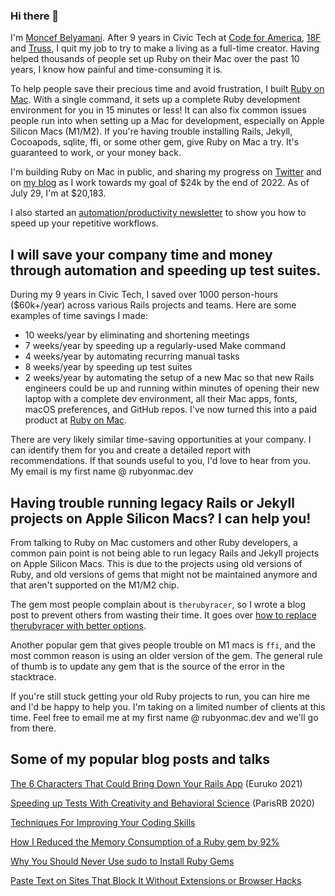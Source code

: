 ### Hi there 👋

I'm [Moncef Belyamani](https://www.moncefbelyamani.com/about/). After 9 years in Civic Tech at [Code for America](https://github.com/codeforamerica), [18F](https://github.com/18F) and [Truss](https://github.com/TrussWorks), I quit my job to try to make a living as a full-time creator. Having helped thousands of people set up Ruby on their Mac over the past 10 years, I know how painful and time-consuming it is. 

To help people save their precious time and avoid frustration, I built [Ruby on Mac](https://www.rubyonmac.dev/?utm_campaign=gh-readme). With a single command, it sets up a complete Ruby development environment for you in 15 minutes or less! It can also fix common issues people run into when setting up a Mac for development, especially on Apple Silicon Macs (M1/M2). If you're having trouble installing Rails, Jekyll, Cocoapods, sqlite, ffi, or some other gem, give Ruby on Mac a try. It's guaranteed to work, or your money back.

I'm building Ruby on Mac in public, and sharing my progress on [Twitter](https://twitter.com/monfresh) and on [my blog](https://www.moncefbelyamani.com/tags/business/) as I work towards my goal of $24k by the end of 2022. As of July 29, I'm at $20,183.

I also started an [automation/productivity newsletter](https://www.moncefbelyamani.com/newsletter) to show you how to speed up your repetitive workflows.

## I will save your company time and money through automation and speeding up test suites.

During my 9 years in Civic Tech, I saved over 1000 person-hours ($60k+/year) across various Rails projects and teams. Here are some examples of time savings I made:

- 10 weeks/year by eliminating and shortening meetings
- 7 weeks/year by speeding up a regularly-used Make command
- 4 weeks/year by automating recurring manual tasks 
- 8 weeks/year by speeding up test suites
- 2 weeks/year by automating the setup of a new Mac so that new Rails engineers could be up and running within minutes of opening their new laptop with a complete dev environment, all their Mac apps, fonts, macOS preferences, and GitHub repos. I've now turned this into a paid product at [Ruby on Mac](https://www.rubyonmac.dev/pricing).

There are very likely similar time-saving opportunities at your company. I can identify them for you and create a detailed report with recommendations. If that sounds useful to you, I'd love to hear from you. My email is my first name @ rubyonmac.dev

## Having trouble running legacy Rails or Jekyll projects on Apple Silicon Macs? I can help you!
From talking to Ruby on Mac customers and other Ruby developers, a common pain point is not being able to run legacy Rails and Jekyll projects on Apple Silicon Macs. This is due to the projects using old versions of Ruby, and old versions of gems that might not be maintained anymore and that aren't supported on the M1/M2 chip. 

The gem most people complain about is `therubyracer`, so I wrote a blog post to prevent others from wasting their time. It goes over [how to replace therubyracer with better options](https://www.moncefbelyamani.com/stop-trying-to-install-therubyracer-on-m1-or-m2-macs/).

Another popular gem that gives people trouble on M1 macs is `ffi`, and the most common reason is using an older version of the gem. The general rule of thumb is to update any gem that is the source of the error in the stacktrace.

If you're still stuck getting your old Ruby projects to run, you can hire me and I'd be happy to help you. I'm taking on a limited number of clients at this time. Feel free to email me at my first name @ rubyonmac.dev and we'll go from there.

## Some of my popular blog posts and talks
[The 6 Characters That Could Bring Down Your Rails App](https://www.moncefbelyamani.com/the-6-characters-that-could-bring-down-your-rails-app/) (Euruko 2021)

[Speeding up Tests With Creativity and Behavioral Science](https://www.youtube.com/watch?v=Rs5HBkPkTSA) (ParisRB 2020)

[Techniques For Improving Your Coding Skills](https://www.moncefbelyamani.com/techniques-for-improving-your-coding-skills/)

[How I Reduced the Memory Consumption of a Ruby gem by 92%](https://www.moncefbelyamani.com/a-trip-down-memory-lane-with-derailed-benchmarks/)

[Why You Should Never Use sudo to Install Ruby Gems](https://www.moncefbelyamani.com/why-you-should-never-use-sudo-to-install-ruby-gems/)

[Paste Text on Sites That Block It Without Extensions or Browser Hacks](https://www.moncefbelyamani.com/paste-text-on-sites-that-block-it-without-extensions-or-browser-hacks/)

<!--
**monfresh/monfresh** is a ✨ _special_ ✨ repository because its `README.md` (this file) appears on your GitHub profile.

Here are some ideas to get you started:

- 🔭 I’m currently working on ...
- 🌱 I’m currently learning ...
- 👯 I’m looking to collaborate on ...
- 🤔 I’m looking for help with ...
- 💬 Ask me about ...
- 📫 How to reach me: ...
- 😄 Pronouns: ...
- ⚡ Fun fact: ...
-->
